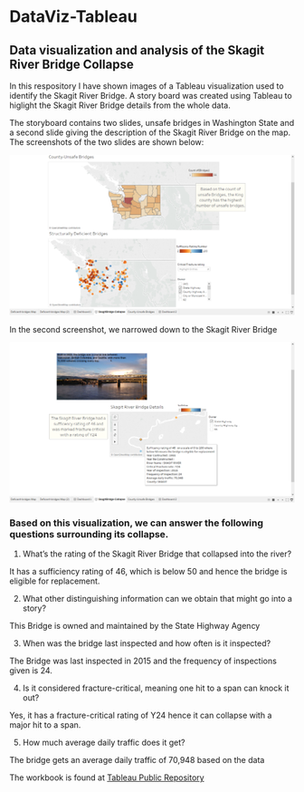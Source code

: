 # DataViz-Tableau
## Data visualization and analysis of the Skagit River Bridge Collapse

In this respository I have shown images of a Tableau visualization used to identify the Skagit River Bridge. A story board was created using Tableau to higlight the Skagit River Bridge details from the whole data.

The storyboard contains two slides, unsafe bridges in Washington State and a second slide giving the description of the Skagit River Bridge on the map. The screenshots of the two slides are shown below:

![alt text](https://github.com/jmzac/DataViz-Tableau/blob/master/Images/Storyboard-viz1.png)

In the second screenshot, we narrowed down to the Skagit River Bridge

![alt text](https://github.com/jmzac/DataViz-Tableau/blob/master/Images/Storyboard-viz2.png)

### Based on this visualization, we can answer the following questions surrounding its collapse.

1. What’s the rating of the Skagit River Bridge that collapsed into the river? 
  
  It has a sufficiency rating of 46, which is below 50 and hence the bridge is eligible for replacement.

2. What other distinguishing information can we obtain that might go into a story?
  
  This Bridge is owned and maintained by the State Highway Agency

3. When was the bridge last inspected and how often is it inspected?
  
  The Bridge was last inspected in 2015 and the frequency of inspections given is 24.

4. Is it considered fracture-critical, meaning one hit to a span can knock it out?
  
  Yes, it has a fracture-critical rating of Y24 hence it can collapse with a major hit to a span.

5. How much average daily traffic does it get?
  
  The bridge gets an average daily traffic of 70,948 based on the data

The workbook is found at [Tableau Public Repository](https://public.tableau.com/profile/jaivin.zachariah#!/vizhome/SkagitRiverBridge-Analysis/SkagitBridge-Collapse)
